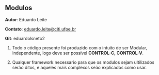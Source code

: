 ## Modulos

**Autor**: Eduardo Leite

**Contato**: eduardo.leite@citi.ufpe.br

**Git**: eduardolsneto2

  1. Todo o código presente foi produzido com o intuito de ser Modular, Independente, logo deve ser possível **CONTROL-C**, **CONTROL-V**.
  
  2. Qualquer framework necessario para que os modulos sejam ultilizados serão ditos, e aqueles mais complexos seão explicados como usar.
